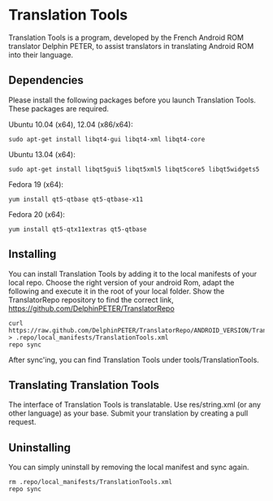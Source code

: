 Translation Tools
=================

Translation Tools is a program, developed by the French Android ROM translator Delphin PETER, to assist translators in translating Android ROM into their language.

Dependencies
------------

Please install the following packages before you launch Translation Tools. These packages are required.

Ubuntu 10.04 (x64), 12.04 (x86/x64):

    sudo apt-get install libqt4-gui libqt4-xml libqt4-core

Ubuntu 13.04 (x64):

    sudo apt-get install libqt5gui5 libqt5xml5 libqt5core5 libqt5widgets5

Fedora 19 (x64):

    yum install qt5-qtbase qt5-qtbase-x11

Fedora 20 (x64):

    yum install qt5-qtx11extras qt5-qtbase

Installing
----------

You can install Translation Tools by adding it to the local manifests of your local repo. Choose the right version of your android Rom, adapt the following and execute it in the root of your local folder. Show the TranslatorRepo repository to find the correct link, https://github.com/DelphinPETER/TranslatorRepo

    curl https://raw.github.com/DelphinPETER/TranslatorRepo/ANDROID_VERSION/TranslationTools.xml > .repo/local_manifests/TranslationTools.xml
    repo sync

After sync'ing, you can find Translation Tools under tools/TranslationTools.

Translating Translation Tools
-----------------------------

The interface of Translation Tools is translatable. Use res/string.xml (or any other language) as your base. Submit your translation by creating a pull request.

Uninstalling
------------

You can simply uninstall by removing the local manifest and sync again.

    rm .repo/local_manifests/TranslationTools.xml
    repo sync
